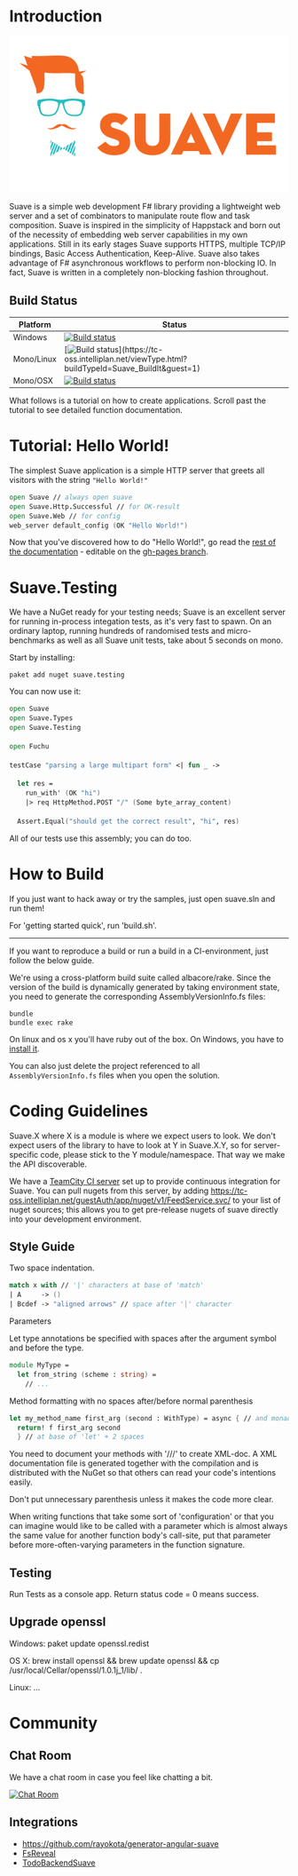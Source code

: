 # Introduction

![Suave Logo](https://raw.githubusercontent.com/SuaveIO/resources/master/images/suave1.png)

Suave is a simple web development F# library providing a lightweight web server
and a set of combinators to manipulate route flow and task composition. Suave
is inspired in the simplicity of Happstack and born out of the necessity of
embedding web server capabilities in my own applications.  Still in its early
stages Suave supports HTTPS, multiple TCP/IP bindings, Basic Access
Authentication, Keep-Alive. Suave also takes advantage of F# asynchronous
workflows to perform non-blocking IO. In fact, Suave is written in a completely
non-blocking fashion throughout.

## Build Status

| Platform | Status         |
| -------- | -------------- |
| Windows  | [![Build status](https://ci.appveyor.com/api/projects/status/g0lum9qndwb018sy?svg=true)](https://ci.appveyor.com/project/AdemarGonzalez/suave) |
| Mono/Linux     | [![Build status](https://tc-oss.intelliplan.net/app/rest/builds/buildType:(id:Suave_BuildIt)/statusIcon)](https://tc-oss.intelliplan.net/viewType.html?buildTypeId=Suave_BuildIt&guest=1) |
| Mono/OSX     | [![Build status](https://travis-ci.org/SuaveIO/suave.svg?branch=master)](https://travis-ci.org/SuaveIO/suave) |

What follows is a tutorial on how to create applications. Scroll past the
tutorial to see detailed function documentation.

# Tutorial: Hello World!

The simplest Suave application is a simple HTTP server that greets all visitors
with the string `"Hello World!"`

``` fsharp
open Suave // always open suave
open Suave.Http.Successful // for OK-result
open Suave.Web // for config
web_server default_config (OK "Hello World!")
```

Now that you've discovered how to do "Hello World!", go read the
[rest of the documentation](http://suave.io/) - editable on the
[gh-pages branch](https://github.com/SuaveIO/suave/tree/gh-pages).

# Suave.Testing

We have a NuGet ready for your testing needs; Suave is an excellent server for
running in-process integation tests, as it's very fast to spawn. On an ordinary
laptop, running hundreds of randomised tests and micro-benchmarks as well as all
Suave unit tests, take about 5 seconds on mono.

Start by installing:

```
paket add nuget suave.testing
```

You can now use it:

``` fsharp
open Suave
open Suave.Types
open Suave.Testing

open Fuchu

testCase "parsing a large multipart form" <| fun _ ->

  let res =
    run_with' (OK "hi")
    |> req HttpMethod.POST "/" (Some byte_array_content)

  Assert.Equal("should get the correct result", "hi", res)
```

All of our tests use this assembly; you can do too.

# How to Build

If you just want to hack away or try the samples, just open suave.sln and run them!

For 'getting started quick', run 'build.sh'.

---

If you want to reproduce a build or run a build in a CI-environment, just follow
the below guide.

We're using a cross-platform build suite called albacore/rake. Since the version
of the build is dynamically generated by taking environment state, you need to
generate the corresponding AssemblyVersionInfo.fs files:

```
bundle
bundle exec rake
```

On linux and os x you'll have ruby <span title="you might need to run 'gem
install bundler' first though">out of the box</span>. On Windows, you have to
[install it](https://github.com/albacore/albacore/#installing-ruby-on-windows).

You can also just delete the project referenced to all `AssemblyVersionInfo.fs`
files when you open the solution.

# Coding Guidelines

Suave.X where X is a module is where we expect users to look. We don't expect users
of the library to have to look at Y in Suave.X.Y, so for server-specific code, please
stick to the Y module/namespace. That way we make the API discoverable.

We have a [TeamCity CI server](https://tc-oss.intelliplan.net/overview.html) set
up to provide continuous integration for Suave. You can pull nugets from this
server, by adding
https://tc-oss.intelliplan.net/guestAuth/app/nuget/v1/FeedService.svc/
to your list of nuget sources; this allows you to get pre-release nugets of
suave directly into your development environment.

## Style Guide

Two space indentation.

``` fsharp
match x with // '|' characters at base of 'match'
| A     -> ()
| Bcdef -> "aligned arrows" // space after '|' character
```

Parameters

Let type annotations be specified with spaces after the argument symbol and before
the type.

``` fsharp
module MyType =
  let from_string (scheme : string) =
    // ...
```

Method formatting with no spaces after/before normal parenthesis

``` fsharp
let my_method_name first_arg (second : WithType) = async { // and monad builder
  return! f first_arg second
  } // at base of 'let' + 2 spaces
```

You need to document your methods with '///' to create XML-doc. A XML
documentation file is generated together with the compilation and is distributed
with the NuGet so that others can read your code's intentions easily.

Don't put unnecessary parenthesis unless it makes the code more clear.

When writing functions that take some sort of 'configuration' or that you can
imagine would like to be called with a parameter which is almost always the same
value for another function body's call-site, put that parameter before
more-often-varying parameters in the function signature.

## Testing

Run Tests as a console app. Return status code = 0 means success.

## Upgrade openssl

Windows: paket update openssl.redist

OS X: brew install openssl && brew update openssl && cp /usr/local/Cellar/openssl/1.0.1j_1/lib/ .

Linux: ...

# Community

## Chat Room

We have a chat room in case you feel like chatting a bit. 

[![Chat Room](https://badges.gitter.im/SuaveIO/suave.png)](https://gitter.im/SuaveIO/suave)

## Integrations

 * https://github.com/rayokota/generator-angular-suave
 * [FsReveal](https://github.com/fsprojects/FsReveal)
 * [TodoBackendSuave](https://github.com/JonCanning/TodoBackendSuave)
